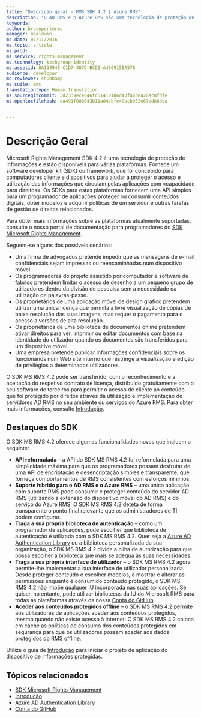```yaml
---
title: "Descrição geral - RMS SDK 4.2 | Azure RMS"
description: "O AD RMS e o Azure RMS são uma tecnologia de proteção de informações que ajudam a salvaguardar as informações digitais contra a utilização não autorizada."
keywords: 
author: bruceperlerms
manager: mbaldwin
ms.date: 07/11/2016
ms.topic: article
ms.prod: 
ms.service: rights-management
ms.technology: techgroup-identity
ms.assetid: 8A13494E-C1D7-407D-BCD1-A406915EA578
audience: developer
ms.reviewer: shubhamp
ms.suite: ems
translationtype: Human Translation
ms.sourcegitcommit: 5d2339ece646fc51410186d43facdea28ac8fdfe
ms.openlocfilehash: da491f008043b11a04cbfe48acb952e67ad86dda


---
```


# Descrição Geral

Microsoft Rights Management SDK 4.2 é uma tecnologia de proteção de informações e estão disponíveis para várias plataformas.  Fornece um software developer kit (SDK) ou framework, que foi concebido para computadores cliente e dispositivos para ajudar a proteger o acesso e utilização das informações que circulam pelas aplicações com «capacidade para direitos». Os SDKs para estas plataformas fornecem uma API simples para um programador de aplicações proteger ou consumir conteúdos digitais, obter modelos e adquirir políticas de um servidor e outras tarefas de gestão de direitos relacionados.

Para obter mais informações sobre as plataformas atualmente suportadas, consulte o nosso portal de documentação para programadores do [SDK Microsoft Rights Management](active-directory-rights-management-services-multi-platform-thin-client-sdk-portal.md).

Seguem-se alguns dos possíveis cenários:

-   Uma firma de advogados pretende impedir que as mensagens de e-mail confidenciais sejam impressas ou reencaminhadas num dispositivo móvel.
-   Os programadores do projeto assistido por computador e software de fabrico pretendem limitar o acesso de desenho a um pequeno grupo de utilizadores dentro da divisão de pesquisa sem a necessidade da utilização de palavras-passe.
-   Os proprietários de uma aplicação móvel de design gráfico pretendem utilizar uma única licença que permita a livre visualização de cópias de baixa resolução das suas imagens, mas requer o pagamento para o acesso a versões de alta resolução.
-   Os proprietários de uma biblioteca de documentos online pretendem ativar direitos para ver, imprimir ou editar documentos com base na identidade do utilizador quando os documentos são transferidos para um dispositivo móvel.
-   Uma empresa pretende publicar informações confidenciais sobre os funcionários num Web site interno que restringe a visualização e edição de privilégios a determinados utilizadores.

O SDK MS RMS 4.2 pode ser transferido, com o reconhecimento e a aceitação do respetivo contrato de licença, distribuído gratuitamente com o seu software de terceiros para permitir o acesso de cliente ao conteúdo que foi protegido por direitos através da utilização e implementação de servidores AD RMS no seu ambiente ou serviços do Azure RMS. Para obter mais informações, consulte [Introdução](get-started.md).

## Destaques do SDK


O SDK MS RMS 4.2 oferece algumas funcionalidades novas que incluem o seguinte:

-   **API reformulada** – a API do SDK MS RMS 4.2 foi reformulada para uma simplicidade máxima para que os programadores possam desfrutar de uma API de encriptação e desencriptação simples e transparente, que forneça comportamentos de RMS consistentes com esforços mínimos.
-   **Suporte híbrido para o AD RMS e o Azure RMS** – uma única aplicação com suporte RMS pode consumir e proteger conteúdo do servidor AD RMS (utilizando a extensão do dispositivo móvel do AD RMS) e do serviço do Azure RMS. O SDK MS RMS 4.2 deteta de forma transparente o ponto final relevante que os administradores de TI podem configurar.
-   **Traga a sua própria biblioteca de autenticação** – como um programador de aplicações, pode escolher que biblioteca de autenticação é utilizada com o SDK MS RMS 4.2. Quer seja a [Azure AD Authentication Library](https://msdn.microsoft.com/library/jj573266.aspx) ou a biblioteca personalizada da sua organização, o SDK MS RMS 4.2 divide a pilha de autorização para que possa escolher a biblioteca que mais se adequa às suas necessidades.
-   **Traga a sua própria interface de utilizador** – o SDK MS RMS 4.2 agora permite-lhe implementar a sua interface de utilizador personalizada. Desde proteger conteúdo e escolher modelos, a mostrar e alterar as permissões enquanto é consumido conteúdo protegido, o SDK MS RMS 4.2 não impõe qualquer IU incorporada nas suas aplicações. Se quiser, no entanto, pode utilizar bibliotecas da IU do Microsoft RMS para todas as plataformas através da nossa [Conta do GitHub](https://github.com/AzureAD/).
-   **Aceder aos conteúdos protegidos offline** – o SDK MS RMS 4.2 permite aos utilizadores de aplicações aceder aos conteúdos protegidos, mesmo quando não existe acesso à Internet. O SDK MS RMS 4.2 coloca em cache as políticas de consumo dos conteúdos protegidos em segurança para que os utilizadores possam aceder aos dados protegidos do RMS offline.

Utilize o guia de [Introdução](get-started.md) para iniciar o projeto de aplicação do dispositivo de informações protegidas.

## Tópicos relacionados

* [SDK Microsoft Rights Management](active-directory-rights-management-services-multi-platform-thin-client-sdk-portal.md)
* [Introdução](get-started.md)
* [Azure AD Authentication Library](https://msdn.microsoft.com/en-us/library/jj573266.aspx)
* [Conta do GitHub](https://github.com/AzureAD/)
 

 






<!--HONumber=Aug16_HO4-->


